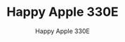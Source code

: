 ---
designer: Alberto Basaglia Natalia Rota Nodari
description: "Happy%20Apple%20is%20a%20multipurpose%20and%20versatile%20collection%20of%20lamps.%20Floor%20or%20suspension%20lamp%20with%20lighting%20body%20%D8%20500mm%20made-up%20of%20rotational%20moulded%20polyethylene.%20To%20facilitate%20the%20handling%20it%20is%20provided%20with%20a%20handle%20at%20the%20base.%20Cable%2C%20cap%20and%20handle%20in%20green%20colour."
image_primary: img/Happy-Apple_330E_01_zoom.jpg
image_secondary: img/Happy-Apple_330E_02_zoom.jpg
manufacturer: Pedrali
href: https://www.pedrali.it/en/products/catalog/Lamp-HAPPY-APPLE-330E/
subtitle: Happy Apple 330E
title: Happy Apple 330E
image_thumb: img/Happy-Apple_330E_cover.jpg
tags: 
  - pedrali
  - lamps
category: lamps
slug: /manufacturers/pedrali/lamps/alberto-basaglia-natalia-rota-nodari-happy-apple-330-e
---